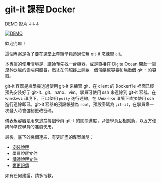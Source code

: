 # git-it 課程 Docker

DEMO 影片 ↓↓↓

[![DEMO](http://i.imgur.com/nfHpH04.png)](https://youtu.be/NjcGE-mbIM8 "DEMO")

歡迎光臨！

這個專案是為了要在課堂上帶領學員透過使用 git-it 來練習 git。

本專案的使用情境是，講師預先找一台機器，或是直接在 DigitalOcean 開啟一個足夠效能的雲端伺服器，然後在伺服器上開啟一個儀錶板容器和無數個 git-it 的容器。

git-it 容器是給學員透過使用 git-it 來練習 git，在 client 的 Dockerfile 裡面已經預先安裝好了 git-it、git、nano、vim。學員可使用 ssh 來連線到 git-it 容器。在 windows 環境下，可以使用 `putty` 進行連線，在 Unix-like 環境下直接使用 ssh 進行連線即可。git-it 容器的預設帳號為 `root`，預設密碼為 `git-it`，在學員第一次登入時會強制更改密碼。

儀表板容器是用來追蹤每個學員 git-it 的闖關進度，以便學員互相幫助，以及方便講師掌控學員的進度使用。

最後，底下的幾個連結，有更詳盡的專案說明：

* [安裝說明](install.md)
* [學員說明文件](student.md)
* [講師說明文件](teacher.md)
* [變更記錄](changelog.md)

如有任何建議，請多指教。

